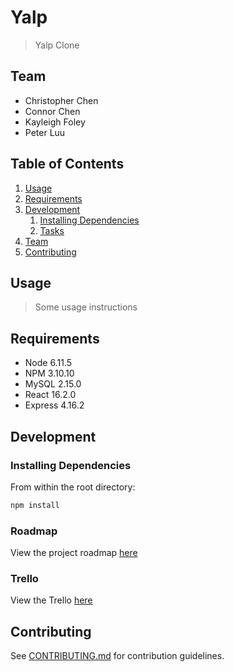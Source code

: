 # Yalp

> Yalp Clone

## Team

  - Christopher Chen
  - Connor Chen
  - Kayleigh Foley
  - Peter Luu

## Table of Contents

1. [Usage](#Usage)
1. [Requirements](#requirements)
1. [Development](#development)
    1. [Installing Dependencies](#installing-dependencies)
    1. [Tasks](#tasks)
1. [Team](#team)
1. [Contributing](#contributing)

## Usage

> Some usage instructions

## Requirements

- Node 6.11.5
- NPM 3.10.10
- MySQL 2.15.0
- React 16.2.0
- Express 4.16.2

## Development

### Installing Dependencies

From within the root directory:

```sh
npm install
```

### Roadmap

View the project roadmap [here](https://docs.google.com/spreadsheets/d/1MgT30P-Qr_gjbcDdOrO5941QPmpS4muWEmha9AZfDuM/edit#gid=0)

### Trello

View the Trello [here](https://trello.com/b/wFOrXHnJ/yalp-application)

## Contributing

See [CONTRIBUTING.md](https://github.com/unexpected-lion/ourglass/blob/master/contributing.md) for contribution guidelines.
